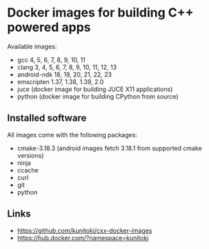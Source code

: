 # Docker images for building C++ powered apps

Available images:
- gcc 4, 5, 6, 7, 8, 9, 10, 11
- clang 3, 4, 5, 6, 7, 8, 9, 10, 11, 12, 13
- android-ndk 18, 19, 20, 21, 22, 23
- emscripten 1.37, 1.38, 1.39, 2.0
- juce (docker image for building JUCE X11 applications)
- python (docker image for building CPython from source)

## Installed software
All images come with the following packages:
- cmake-3.18.3 (android images fetch 3.18.1 from supported cmake versions)
- ninja
- ccache
- curl
- git
- python

## Links

- https://github.com/kunitoki/cxx-docker-images
- https://hub.docker.com/?namespace=kunitoki

